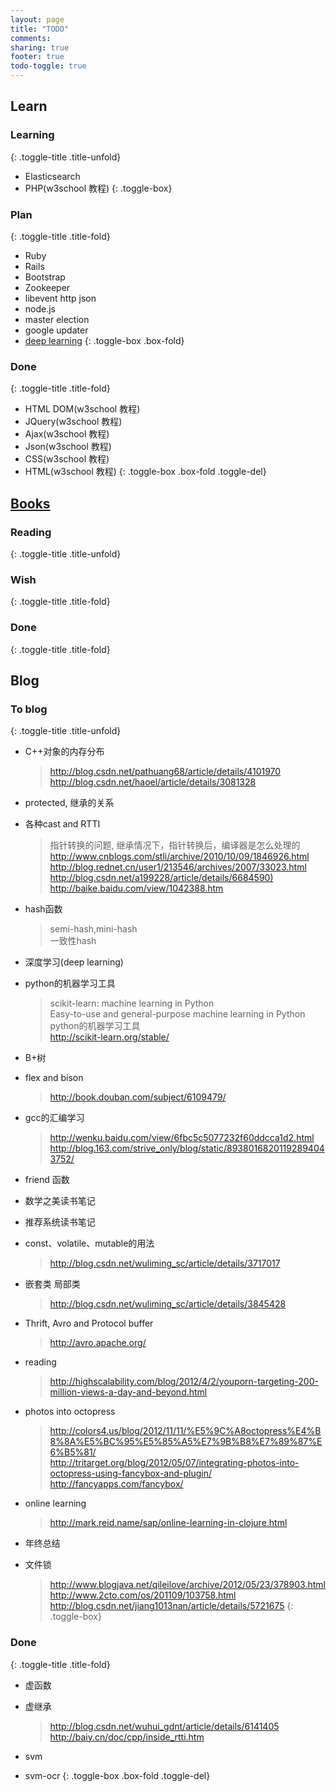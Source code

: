 ```yaml
---
layout: page
title: "TODO"
comments:
sharing: true
footer: true
todo-toggle: true
---
```


## Learn

### Learning
{: .toggle-title .title-unfold}

* Elasticsearch
* PHP(w3school 教程)
{: .toggle-box}

### Plan
{: .toggle-title .title-fold}

* Ruby
* Rails
* Bootstrap
* Zookeeper 
* libevent http json
* node.js
* master election
* google updater
* [deep learning](http://blog.csdn.net/abcjennifer/article/details/7826917)
{: .toggle-box .box-fold}

### Done
{: .toggle-title .title-fold}

* HTML DOM(w3school 教程)
* JQuery(w3school 教程)
* Ajax(w3school 教程)
* Json(w3school 教程)
* CSS(w3school 教程)
* HTML(w3school 教程)
{: .toggle-box .box-fold .toggle-del}

## [Books](http://book.douban.com/people/63148093/)

### Reading
{: .toggle-title .title-unfold}

<div class="toggle-box">
<script type="text/javascript" src="http://www.douban.com/service/badge/63148093/?show=dolist&amp;n=12&amp;columns=6&amp;picsize=medium&amp;hidelogo=yes&amp;hideself=yes&amp;cat=book"></script> 
</div>

### Wish
{: .toggle-title .title-fold}

<div class="toggle-box box-fold">
<script type="text/javascript" src="http://www.douban.com/service/badge/63148093/?show=wishlist&amp;select=random&amp;n=12&amp;columns=6&amp;picsize=medium&amp;hidelogo=yes&amp;hideself=yes&amp;cat=book"></script> 
</div>

### Done
{: .toggle-title .title-fold}
<div class="toggle-box box-fold">
<script type="text/javascript" src="http://www.douban.com/service/badge/63148093/?show=collection&amp;select=random&amp;n=12&amp;columns=6&amp;picsize=medium&amp;hidelogo=yes&amp;hideself=yes&amp;cat=book" ></script> 
</div>

## Blog

### To blog
{: .toggle-title .title-unfold}

* C++对象的内存分布

    > <http://blog.csdn.net/pathuang68/article/details/4101970>        
    > <http://blog.csdn.net/haoel/article/details/3081328>      

* protected, 继承的关系
* 各种cast and RTTI

    > 指针转换的问题, 继承情况下，指针转换后，编译器是怎么处理的    
    > <http://www.cnblogs.com/stli/archive/2010/10/09/1846926.html>      
    > <http://blog.rednet.cn/user1/213546/archives/2007/33023.html>  
    > <http://blog.csdn.net/a199228/article/details/6684590)>  
    > <http://baike.baidu.com/view/1042388.htm>   

* hash函数

    > semi-hash,mini-hash   
    > 一致性hash

* 深度学习(deep learning)
* python的机器学习工具

    > scikit-learn: machine learning in Python  
    > Easy-to-use and general-purpose machine learning in Python    
    > python的机器学习工具  
    > <http://scikit-learn.org/stable/>

* B+树
* flex and bison

    > <http://book.douban.com/subject/6109479/>

* gcc的汇编学习

    > <http://wenku.baidu.com/view/6fbc5c5077232f60ddcca1d2.html>   
    > <http://blog.163.com/strive_only/blog/static/89380168201192894043752/>

* friend 函数
* 数学之美读书笔记
* 推荐系统读书笔记
* const、volatile、mutable的用法

    > <http://blog.csdn.net/wuliming_sc/article/details/3717017>

* 嵌套类 局部类

    > <http://blog.csdn.net/wuliming_sc/article/details/3845428>

* Thrift, Avro and Protocol buffer

    > <http://avro.apache.org/>

* reading

    > <http://highscalability.com/blog/2012/4/2/youporn-targeting-200-million-views-a-day-and-beyond.html>

* photos into octopress

    > <http://colors4.us/blog/2012/11/11/%E5%9C%A8octopress%E4%B8%8A%E5%BC%95%E5%85%A5%E7%9B%B8%E7%89%87%E6%B5%81/>      
    > <http://tritarget.org/blog/2012/05/07/integrating-photos-into-octopress-using-fancybox-and-plugin/>       
    > <http://fancyapps.com/fancybox/>

* online learning

    > <http://mark.reid.name/sap/online-learning-in-clojure.html>

* 年终总结

* 文件锁

    > <http://www.blogjava.net/qileilove/archive/2012/05/23/378903.html>    
    > <http://www.2cto.com/os/201109/103758.html>   
    > <http://blog.csdn.net/jiang1013nan/article/details/5721675>
{: .toggle-box}

### Done
{: .toggle-title .title-fold}

* 虚函数
* 虚继承

    > <http://blog.csdn.net/wuhui_gdnt/article/details/6141405>      
    > <http://baiy.cn/doc/cpp/inside_rtti.htm>

* svm
* svm-ocr
{: .toggle-box .box-fold .toggle-del}

